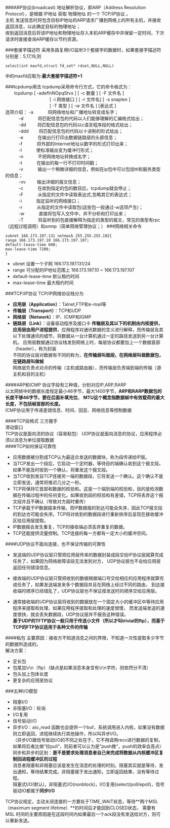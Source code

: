 ###ARP协议(broadcast)
地址解析协议，即ARP（Address Resolution Protocol），是根据 IP地址 获取 物理地址 的一个 TCP/IP协议 。   
主机 发送信息时将包含目标IP地址的ARP请求广播到网络上的所有主机，并接收返回消息，以此确定目标的物理地址；   
收到返回消息后将该IP地址和物理地址存入本机ARP缓存中并保留一定时间，下次请求时直接查询ARP缓存以节约资源。

###套接字描述符
采用多路复用I/O监听3个套接字的数据时，如果套接字描述符分别是：5,17,19,则
```
select(int maxfd,struct fd_set* rdset,NULL,NULL)
```
中的maxfd应取为:**最大套接字描述符+1**

###tcpdump用法
tcpdump采用命令行方式，它的命令格式为：   
    　　tcpdump [ -adeflnNOpqStvx ] [ -c 数量 ] [ -F 文件名 ]    
　　　　　　　　　　[ -i 网络接口 ] [ -r 文件名] [ -s snaplen ]    
　　　　　　　　　　[ -T 类型 ] [ -w 文件名 ] [表达式 ]      
选项介绍：
      -a 　　　将网络地址和广播地址转变成名字；  
　　　-d 　　　将匹配信息包的代码以人们能够理解的汇编格式给出；  
　　　-dd 　　 将匹配信息包的代码以c语言程序段的格式给出；   
　　　-ddd 　　将匹配信息包的代码以十进制的形式给出；   
　　　-e 　　　在输出行打印出数据链路层的头部信息；  
　　　-f 　　　将外部的Internet地址以数字的形式打印出来；  
　　　-l 　　　使标准输出变为缓冲行形式；   
　　　-n 　　　不把网络地址转换成名字；   
　　　-t 　　　在输出的每一行不打印时间戳；  
　　　-v 　　　输出一个稍微详细的信息，例如在ip包中可以包括ttl和服务类型的信息；  
　　　-vv 　　 输出详细的报文信息；  
　　　-c 　　　在收到指定的包的数目后，tcpdump就会停止；  
　　　-F 　　　从指定的文件中读取表达式,忽略其它的表达式；  
　　　-i 　　　指定监听的网络接口；  
　　　-r 　　　从指定的文件中读取包(这些包一般通过-w选项产生)；  
　　　-w 　　　直接将包写入文件中，并不分析和打印出来；  
　　　-T 　　　将监听到的包直接解释为指定的类型的报文，常见的类型有rpc （远程过程调用）和snmp（简单网络管理协议；）
###网络相关命令
```
subnet 166.173.197.131 netmask 255.255.255.192{
range 166.173.197.10 166.173.197.107;
default-lease-time 600;
max-lease-time 7200;
}
```
* ubnet 设置一个子网  166.173.197.131/24  
* range   可分配的IP地址范围上  166.173.197.10 ~ 166.173.197.107 
* default-lease-time 默认租约时间
* max-lease-time 最大租约时间 

###TCP/IP协议
TCP/IP网络协议栈分为
* **应用层（Application）**：Talnet,FTP和e-mail等
* **传输层（Transport）**：TCP和UDP
* **网络层（Network）**：IP、ICMP和IGMP
* **链路层（Link）**：设备驱动程序及接口卡
**传输层及其以下的机制由内核提供，应用层由用户进程提供**，应用程序对通讯数据的含义进行解释，而传输层及其以下处理通讯的细节，将数据从一台计算机通过一定的路径发送到另一台计算机。
应用层数据通过协议栈发到网络上时，每层协议都要加上一个数据首部（header），称为封装   
不同的协议层对数据有不同的称为，**在传输层叫做段，在网络层叫做数据包，在链路层叫做帧**    
网络层负责点对点的传输（主机或路由器），而传输层负责端到端的传输（源主机和目的主机）

####ARP和ICMP
协议字段有三种值，分别对应IP,ARP,RARP   
以太网帧中的数据长度规定最小46字节，最大1400字节，**ARP和RARP数据包的长度不够46字节，要在后面补填充位**。
**MTU这个概念指数据帧中有效载荷的最大长度，不包括帧首部的长度。**   
ICMP协议用于传递差错信息、时间、回显、网络信息等控制数据

####TCP段格式
三方握手    
滑动窗口   
TCP协议是面向流的协议（容易粘包）
UDP协议是面向消息的协议，应用程序必须以消息为单位提取数据       
####TCP如何保证可靠性
* 应用数据被分割成TCP认为最适合发送的数据块，称为段传递给IP层。
* 当TCP发出一个段后，它启动一个定时器，等待目的端确认收到这个报文段。如果不能及时收到一个确认，将重发这个报文段。
* 当TCP收到发自TCP连接另一端的数据段，它将发送一个确认。这个确认不是立即发送，通常将推迟几分之一秒。
* TCP将保持它首部和数据的校验和。这是一个端到端的校验和，目的是检测数据在传输过程中的任何变化。如果收到段的校验和有差错，TCP将丢弃这个报文段并且不确认（导致对方超时重传）
* TCP承载于IP数据报来传输，而IP数据报的到达可能会失序，因此TCP报文段的到达也可能会失序。TCP将对收到的数据段进行重新排序后呈现在接收缓冲区给应用层提取。
* IP数据报会发生重复，TCP的接收端必须丢弃重复的数据。
* TCP还能提供流量控制。TCP连接的每一方都有一定大小的缓冲空间。

####UDP协议不面向连接，也不保证传输的可靠性
* 发送端的UDP协议层只管把应用层传来的数据封装成段交给IP协议层就算完成任务了，如果因为网络故障该段无法发到对方，
UDP协议层也不会给应用层返回任何错误信息。

* 接收端的UDP协议层只管把收到的数据根据端口号交给相应的应用程序就算完成任务了，如果发送端发来多个数据段并且在网络上经过不同的路由，
到达接收端时顺序已经错乱了，UDP协议层也不保证按发送时的顺序交给应用层。

* 通常接收端的UDP协议层将收到的数据放在一个固定大小的缓冲区中等待应用程序来提取和处理，如果应用程序提取和处理的速度很慢，
而发送端发送的速度很快，就会丢失数据段，UDP协议层并不报告这种错误。   
**基于UDP的TFTP协议一般只用于传送小文件（所以才叫trivial的ftp），而基于TCP的FTP协议适用于各种文件的传输**

####粘包
主要原因：接收方不知道消息之间的界限，不知道一次性提取多少字节的数据所造成的。   
解决方案：
* 定长包
* 包尾加\r\n（ftp）（缺点是如果消息本身含有\r\n字符，则依然分不清）
* 包头加上包体长度
* 更复杂的应用层协议

###五种I/O模型
* 阻塞I/O
* 非阻塞I/O：轮询
* I/O复用
* 信号驱动I/O
* 异步I/O：aio_read 函数也会提供一个buf，系统调用进入内核，如果没有数据则立即返回，进程继续执行其他操作，所以叫异步I/O。  
（异步I/O跟信号驱动I/O的不同之处在于，它不用调用recv进行数据的复制，如果将后者比做”拉pull“，则前者可以认为是”push推“，push的效率会高点）    
同步和异步的区别：**是不是要求处理消息者自己来完成将数据从内核缓冲区复制回进程缓冲区的过程**     
消息者阻塞和非阻塞应该是发生在消息的处理的时刻。阻塞其实就是等待，发出通知，等待结果完成。非阻塞属于发出通知，立即返回结果，没有等待过程。    
阻塞式I/O(默认)，非阻塞式I/O(nonblock)，I/O复用(select/poll/epoll)，信号驱动IO都属于**同步I/O**    

  
TCP协议规定，主动关闭连接的一方要处于TIME_WAIT状态，等待**两个MSL（maximum segment lifetime）**的时间后才能回到CLOSED状态，
需要有MSL 时间的主要原因是在这段时间内如果最后一个ack段没有发送给对方，则可以重新发送。